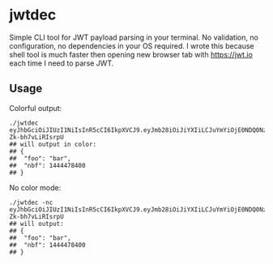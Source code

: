 # jwtdec

Simple CLI tool for JWT payload parsing in your terminal.
No validation, no configuration, no dependencies in your OS required.
I wrote this because shell tool is much faster then opening new browser tab with https://jwt.io each time I need to parse JWT.

## Usage

Colorful output:

```shell script
./jwtdec eyJhbGciOiJIUzI1NiIsInR5cCI6IkpXVCJ9.eyJmb28iOiJiYXIiLCJuYmYiOjE0NDQ0Nzg0MDB9.u1riaD1rW97opCoAuRCTy4w58Br-Zk-bh7vLiRIsrpU
## will output in color:
## {
##  "foo": "bar",
##  "nbf": 1444478400
## }
```

No color mode:
```shell script
./jwtdec -nc eyJhbGciOiJIUzI1NiIsInR5cCI6IkpXVCJ9.eyJmb28iOiJiYXIiLCJuYmYiOjE0NDQ0Nzg0MDB9.u1riaD1rW97opCoAuRCTy4w58Br-Zk-bh7vLiRIsrpU
## will output:
## {
##  "foo": "bar",
##  "nbf": 1444478400
## }
```
